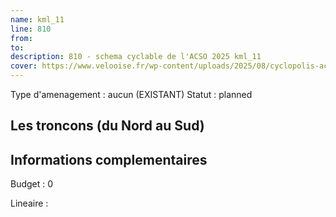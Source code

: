 ```yaml
---
name: kml_11 
line: 810
from: 
to:  
description: 810 - schema cyclable de l'ACSO 2025 kml_11 
cover: https://www.velooise.fr/wp-content/uploads/2025/08/cyclopolis-acso-810.jpg
---
```

Type d'amenagement : aucun (EXISTANT)
Statut : planned
## Les troncons (du Nord au Sud)

## Informations complementaires

Budget  : 0 

Lineaire :

